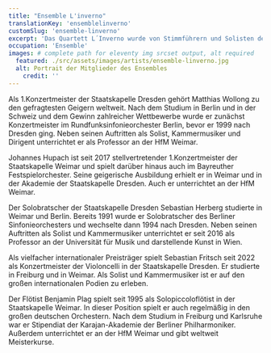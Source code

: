 ```yaml
---
title: "Ensemble L'inverno"
translationKey: 'ensemblelinverno'
customSlug: 'ensemble-linverno'
excerpt: 'Das Quartett L´Inverno wurde von Stimmführern und Solisten der Staatskapelle Dresden und Weimar gegründet und fühlt sich besonders den großen Komponisten mitteldeutscher Barockmusik verpflichtet.'
occupation: 'Ensemble'
images: # complete path for eleventy img srcset output, alt required
  featured: ./src/assets/images/artists/ensemble-linverno.jpg
  alt: Portrait der Mitglieder des Ensembles
	credit: ''
---
```


Als 1.Konzertmeister der Staatskapelle Dresden gehört Matthias Wollong zu den gefragtesten Geigern weltweit. Nach dem Studium in Berlin und in der Schweiz und dem Gewinn zahlreicher Wettbewerbe wurde er zunächst Konzertmeister im Rundfunksinfonieorchester Berlin, bevor er 1999 nach Dresden ging. Neben seinen Auftritten als Solist, Kammermusiker und Dirigent unterrichtet er als Professor an der HfM Weimar.

Johannes Hupach ist seit 2017 stellvertretender 1.Konzertmeister der Staatskapelle Weimar und spielt darüber hinaus auch im Bayreuther Festspielorchester. Seine geigerische Ausbildung erhielt er in Weimar und in der Akademie der Staatskapelle Dresden. Auch er unterrichtet an der HfM Weimar.

Der Solobratscher der Staatskapelle Dresden Sebastian Herberg studierte in Weimar und Berlin.
Bereits 1991 wurde er Solobratscher des Berliner Sinfonieorchesters und wechselte dann 1994 nach Dresden. Neben seinen Auftritten als Solist und Kammermusiker unterrichtet er seit 2016 als Professor an der Universität für Musik und darstellende Kunst in Wien.

Als vielfacher internationaler Preisträger spielt Sebastian Fritsch seit 2022 als Konzertmeister der Violoncelli in der Staatskapelle Dresden. Er studierte in Freiburg und in Weimar. Als Solist und Kammermusiker ist er auf den großen internationalen Podien zu erleben.

Der Flötist Benjamin Plag spielt seit 1995 als Solopiccoloflötist in der Staatskapelle Weimar. In dieser Position spielt er auch regelmäßig in den großen deutschen Orchestern. Nach dem Studium in Freiburg und Karlsruhe war er Stipendiat der Karajan-Akademie der Berliner Philharmoniker. Außerdem unterrichtet er an der HfM Weimar und gibt weltweit Meisterkurse.
